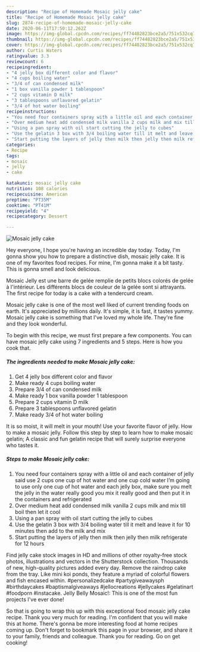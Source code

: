 ```yaml
---
description: "Recipe of Homemade Mosaic jelly cake"
title: "Recipe of Homemade Mosaic jelly cake"
slug: 2874-recipe-of-homemade-mosaic-jelly-cake
date: 2020-06-11T17:50:12.262Z
image: https://img-global.cpcdn.com/recipes/ff74482823bce2a5/751x532cq70/mosaic-jelly-cake-recipe-main-photo.jpg
thumbnail: https://img-global.cpcdn.com/recipes/ff74482823bce2a5/751x532cq70/mosaic-jelly-cake-recipe-main-photo.jpg
cover: https://img-global.cpcdn.com/recipes/ff74482823bce2a5/751x532cq70/mosaic-jelly-cake-recipe-main-photo.jpg
author: Curtis Waters
ratingvalue: 3.3
reviewcount: 6
recipeingredient:
- "4 jelly box different color and flavor"
- "4 cups boiling water"
- "3/4 of can condensed milk"
- "1 box vanilla powder 1 tablespoon"
- "2 cups vitamin D milk"
- "3 tablespoons unflavored gelatin"
- "3/4 of hot water boiling"
recipeinstructions:
- "You need four containers spray with a little oil and each container of jelly said use 2 cups one cup of hot water and one cup cold water I’m going to use only one cup of hot water and each jelly box, make sure you melt the jelly in the water really good you mix it really good and then put it in the containers and refrigerated"
- "Over medium heat add condensed milk vanilla 2 cups milk and mix till boil then let it cool"
- "Using a pan spray with oil start cutting the jelly to cubes"
- "Use the gelatin 3 box with 3/4 boiling water till it melt and leave it for 10 minutes then add to the milk and mix"
- "Start putting the layers of jelly then milk then jelly then milk refrigerate for 12 hours"
categories:
- Recipe
tags:
- mosaic
- jelly
- cake

katakunci: mosaic jelly cake 
nutrition: 108 calories
recipecuisine: American
preptime: "PT35M"
cooktime: "PT41M"
recipeyield: "4"
recipecategory: Dessert

---
```



![Mosaic jelly cake](https://img-global.cpcdn.com/recipes/ff74482823bce2a5/751x532cq70/mosaic-jelly-cake-recipe-main-photo.jpg)

Hey everyone, I hope you're having an incredible day today. Today, I'm gonna show you how to prepare a distinctive dish, mosaic jelly cake. It is one of my favorites food recipes. For mine, I'm gonna make it a bit tasty. This is gonna smell and look delicious.

Mosaic Jelly est une barre de gelée remplie de petits blocs colorés de gelée à l&#39;intérieur. Les différents blocs de couleur de la gelée sont si attrayants. The first recipe for today is a cake with a tendercurd cream.

Mosaic jelly cake is one of the most well liked of current trending foods on earth. It's appreciated by millions daily. It's simple, it is fast, it tastes yummy. Mosaic jelly cake is something that I've loved my whole life. They're fine and they look wonderful.


To begin with this recipe, we must first prepare a few components. You can have mosaic jelly cake using 7 ingredients and 5 steps. Here is how you cook that.

<!--inarticleads1-->

##### The ingredients needed to make Mosaic jelly cake:

1. Get 4 jelly box different color and flavor
1. Make ready 4 cups boiling water
1. Prepare 3/4 of can condensed milk
1. Make ready 1 box vanilla powder 1 tablespoon
1. Prepare 2 cups vitamin D milk
1. Prepare 3 tablespoons unflavored gelatin
1. Make ready 3/4 of hot water boiling


It is so moist, it will melt in your mouth! Use your favorite flavor of jelly. How to make a mosaic jelly. Follow this step by step to learn how to make mosaic gelatin; A classic and fun gelatin recipe that will surely surprise everyone who tastes it. 

<!--inarticleads2-->

##### Steps to make Mosaic jelly cake:

1. You need four containers spray with a little oil and each container of jelly said use 2 cups one cup of hot water and one cup cold water I’m going to use only one cup of hot water and each jelly box, make sure you melt the jelly in the water really good you mix it really good and then put it in the containers and refrigerated
1. Over medium heat add condensed milk vanilla 2 cups milk and mix till boil then let it cool
1. Using a pan spray with oil start cutting the jelly to cubes
1. Use the gelatin 3 box with 3/4 boiling water till it melt and leave it for 10 minutes then add to the milk and mix
1. Start putting the layers of jelly then milk then jelly then milk refrigerate for 12 hours


Find jelly cake stock images in HD and millions of other royalty-free stock photos, illustrations and vectors in the Shutterstock collection. Thousands of new, high-quality pictures added every day. Remove the raindrop cake from the tray. Like mini koi ponds, they feature a myriad of colorful flowers and fish encased within. #personalizedcake #partygiveawaysph #birthdaycakes #baptismalgiveaways #jellocreations #jellycakes #gelatinart #foodporn #instacake. Jelly Belly Mosaic!: This is one of the most fun projects I&#39;ve ever done! 

So that is going to wrap this up with this exceptional food mosaic jelly cake recipe. Thank you very much for reading. I'm confident that you will make this at home. There's gonna be more interesting food at home recipes coming up. Don't forget to bookmark this page in your browser, and share it to your family, friends and colleague. Thank you for reading. Go on get cooking!
